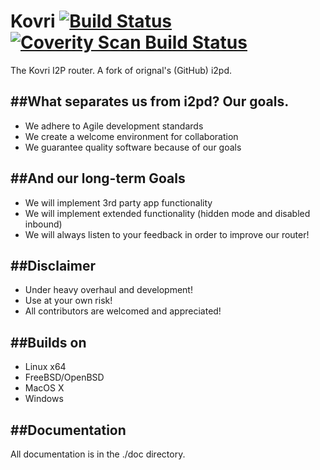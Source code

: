 Kovri [![Build Status](https://travis-ci.org/anonimal/i2pd.svg?branch=master)](https://travis-ci.org/anonimal/i2pd) [![Coverity Scan Build Status](https://scan.coverity.com/projects/7040/badge.svg)](https://scan.coverity.com/projects/anonimal-i2pd)
=====

The Kovri I2P router. A fork of orignal's (GitHub) i2pd.

##What separates us from i2pd? Our goals.
---------------------------------------
- We adhere to Agile development standards
- We create a welcome environment for collaboration
- We guarantee quality software because of our goals

##And our long-term Goals
-----------------------
- We will implement 3rd party app functionality
- We will implement extended functionality (hidden mode and disabled inbound)
- We will always listen to your feedback in order to improve our router!

##Disclaimer
----------
- Under heavy overhaul and development!
- Use at your own risk!
- All contributors are welcomed and appreciated!

##Builds on
---------
- Linux x64
- FreeBSD/OpenBSD
- MacOS X
- Windows

##Documentation
-------------
All documentation is in the ./doc directory.

